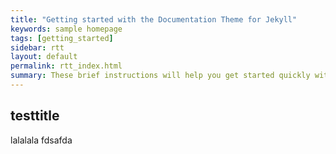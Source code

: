 ```yaml
---
title: "Getting started with the Documentation Theme for Jekyll"
keywords: sample homepage
tags: [getting_started]
sidebar: rtt
layout: default
permalink: rtt_index.html
summary: These brief instructions will help you get started quickly with the theme. The other topics in this help provide additional information and detail about working with other aspects of this theme and Jekyll.
---
```


## testtitle
lalalala
fdsafda
